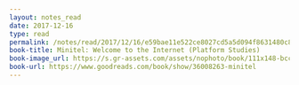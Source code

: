 ```yaml
---
layout: notes_read
date: 2017-12-16
type: read
permalink: /notes/read/2017/12/16/e59bae11e522ce8027cd5a5d094f8631480c8f6d.html
book-title: Minitel: Welcome to the Internet (Platform Studies)
book-image_url: https://s.gr-assets.com/assets/nophoto/book/111x148-bcc042a9c91a29c1d680899eff700a03.png
book-url: https://www.goodreads.com/book/show/36008263-minitel
---
```


